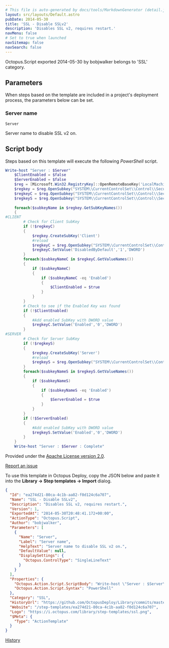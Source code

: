 ```yaml
---
# This file is auto-generated by docs/tools/MarkdownGenerator (detail.js)
layout: src/layouts/Default.astro
pubDate: 2014-05-30
title: 'SSL - Disable SSLv2'
description: 'Disables SSL v2, requires restart.'
navMenu: false
# Set to true when launched
navSitemap: false
navSearch: false
---
```


Octopus.Script exported 2014-05-30 by bobjwalker belongs to 'SSL' category.

## Parameters

When steps based on the template are included in a project's deployment process, the parameters below can be set.


<div class="param">

### Server name

`Server`

Server name to disable SSL v2 on.

</div>
        

## Script body

Steps based on this template will execute the following *PowerShell* script.

```powershell
Write-host "Server : $Server"
	$ClientEnabled = $false
	$ServerEnabled = $false
    $reg = [Microsoft.Win32.RegistryKey]::OpenRemoteBaseKey('LocalMachine', $Server)
    $regkey = $reg.OpenSubkey("SYSTEM\\CurrentControlSet\\Control\\SecurityProviders\\SCHANNEL\\Protocols\\SSL 2.0",$true)
	$regkeyC = $reg.OpenSubkey("SYSTEM\\CurrentControlSet\\Control\\SecurityProviders\\SCHANNEL\\Protocols\\SSL 2.0\\Client",$true)
	$regkeyS = $reg.OpenSubkey("SYSTEM\\CurrentControlSet\\Control\\SecurityProviders\\SCHANNEL\\Protocols\\SSL 2.0\\Server",$true)
	
	foreach($subkeyName in $regkey.GetSubKeyNames())
	{
#CLIENT
		# Check for Client SubKey
		if (!$regkeyC)			
		{
			$regkey.CreateSubKey('Client')
			#reload
			$regkeyC = $reg.OpenSubkey("SYSTEM\\CurrentControlSet\\Control\\SecurityProviders\\SCHANNEL\\Protocols\\SSL 2.0\\Client",$true)
			$regkeyC.SetValue('DisabledByDefault','1','DWORD')
		}		
		foreach($subkeyNameC in $regkeyC.GetValueNames())
		{					
			if ($subkeyNameC)
			{
				if ($subkeyNameC -eq 'Enabled')
				{
					$ClientEnabled = $true
				}
			}
		}
		# Check to see if the Enabled Key was found
		if (!$ClientEnabled)
		{
			#Add enabled SubKey with DWORD value
			$regkeyC.SetValue('Enabled','0','DWORD')				
		}
#SERVER
		# Check for Server SubKey
		if (!$regkeyS)
		{
			$regkey.CreateSubKey('Server')
			#reload
			$regkeyS = $reg.OpenSubkey("SYSTEM\\CurrentControlSet\\Control\\SecurityProviders\\SCHANNEL\\Protocols\\SSL 2.0\\Server",$true)
		}		
		foreach($subkeyNameS in $regkeyS.GetValueNames())
		{
			if ($subkeyNameS)
			{
				if ($subkeyNameS -eq 'Enabled')
				{
					$ServerEnabled = $true
				}
			}
		}		
		if (!$ServerEnabled)
		{
			#Add enabled SubKey with DWORD value
			$regkeyS.SetValue('Enabled','0','DWORD')
		}			
	} 
	Write-host "Server : $Server : Complete"
```

Provided under the [Apache License version 2.0](https://github.com/OctopusDeploy/Library/blob/master/LICENSE.txt).

[Report an issue](https://github.com/OctopusDeploy/Library/issues/new?assignees=&labels=&projects=&template=bug-report.yml&title=Issue%20with%20SSL%20-%20Disable%20SSLv2&step-template=SSL%20-%20Disable%20SSLv2)

<div class="get-json">

To use this template in Octopus Deploy, copy the JSON below and paste it into the **Library → Step templates → Import** dialog.

```json
{
  "Id": "ea274d21-80ca-4c1b-aa82-f0d124c6a707",
  "Name": "SSL - Disable SSLv2",
  "Description": "Disables SSL v2, requires restart.",
  "Version": 1,
  "ExportedAt": "2014-05-30T20:48:41.172+00:00",
  "ActionType": "Octopus.Script",
  "Author": "bobjwalker",
  "Parameters": [
    {
      "Name": "Server",
      "Label": "Server name",
      "HelpText": "Server name to disable SSL v2 on.",
      "DefaultValue": null,
      "DisplaySettings": {
        "Octopus.ControlType": "SingleLineText"
      }
    }
  ],
  "Properties": {
    "Octopus.Action.Script.ScriptBody": "Write-host \"Server : $Server\"\n\t$ClientEnabled = $false\n\t$ServerEnabled = $false\n    $reg = [Microsoft.Win32.RegistryKey]::OpenRemoteBaseKey('LocalMachine', $Server)\n    $regkey = $reg.OpenSubkey(\"SYSTEM\\\\CurrentControlSet\\\\Control\\\\SecurityProviders\\\\SCHANNEL\\\\Protocols\\\\SSL 2.0\",$true)\n\t$regkeyC = $reg.OpenSubkey(\"SYSTEM\\\\CurrentControlSet\\\\Control\\\\SecurityProviders\\\\SCHANNEL\\\\Protocols\\\\SSL 2.0\\\\Client\",$true)\n\t$regkeyS = $reg.OpenSubkey(\"SYSTEM\\\\CurrentControlSet\\\\Control\\\\SecurityProviders\\\\SCHANNEL\\\\Protocols\\\\SSL 2.0\\\\Server\",$true)\n\t\n\tforeach($subkeyName in $regkey.GetSubKeyNames())\n\t{\n#CLIENT\n\t\t# Check for Client SubKey\n\t\tif (!$regkeyC)\t\t\t\n\t\t{\n\t\t\t$regkey.CreateSubKey('Client')\n\t\t\t#reload\n\t\t\t$regkeyC = $reg.OpenSubkey(\"SYSTEM\\\\CurrentControlSet\\\\Control\\\\SecurityProviders\\\\SCHANNEL\\\\Protocols\\\\SSL 2.0\\\\Client\",$true)\n\t\t\t$regkeyC.SetValue('DisabledByDefault','1','DWORD')\n\t\t}\t\t\n\t\tforeach($subkeyNameC in $regkeyC.GetValueNames())\n\t\t{\t\t\t\t\t\n\t\t\tif ($subkeyNameC)\n\t\t\t{\n\t\t\t\tif ($subkeyNameC -eq 'Enabled')\n\t\t\t\t{\n\t\t\t\t\t$ClientEnabled = $true\n\t\t\t\t}\n\t\t\t}\n\t\t}\n\t\t# Check to see if the Enabled Key was found\n\t\tif (!$ClientEnabled)\n\t\t{\n\t\t\t#Add enabled SubKey with DWORD value\n\t\t\t$regkeyC.SetValue('Enabled','0','DWORD')\t\t\t\t\n\t\t}\n#SERVER\n\t\t# Check for Server SubKey\n\t\tif (!$regkeyS)\n\t\t{\n\t\t\t$regkey.CreateSubKey('Server')\n\t\t\t#reload\n\t\t\t$regkeyS = $reg.OpenSubkey(\"SYSTEM\\\\CurrentControlSet\\\\Control\\\\SecurityProviders\\\\SCHANNEL\\\\Protocols\\\\SSL 2.0\\\\Server\",$true)\n\t\t}\t\t\n\t\tforeach($subkeyNameS in $regkeyS.GetValueNames())\n\t\t{\n\t\t\tif ($subkeyNameS)\n\t\t\t{\n\t\t\t\tif ($subkeyNameS -eq 'Enabled')\n\t\t\t\t{\n\t\t\t\t\t$ServerEnabled = $true\n\t\t\t\t}\n\t\t\t}\n\t\t}\t\t\n\t\tif (!$ServerEnabled)\n\t\t{\n\t\t\t#Add enabled SubKey with DWORD value\n\t\t\t$regkeyS.SetValue('Enabled','0','DWORD')\n\t\t}\t\t\t\n\t} \n\tWrite-host \"Server : $Server : Complete\"",
    "Octopus.Action.Script.Syntax": "PowerShell"
  },
  "Category": "SSL",
  "HistoryUrl": "https://github.com/OctopusDeploy/Library/commits/master/step-templates//opt/buildagent/work/75443764cd38076d/step-templates/ssl-disable-sslv2.json",
  "Website": "/step-templates/ea274d21-80ca-4c1b-aa82-f0d124c6a707",
  "Logo": "https://i.octopus.com/library/step-templates/ssl.png",
  "$Meta": {
    "Type": "ActionTemplate"
  }
}
```

[History](https://github.com/OctopusDeploy/Library/commits/master/step-templates/https://github.com/OctopusDeploy/Library/commits/master/step-templates//opt/buildagent/work/75443764cd38076d/step-templates/ssl-disable-sslv2.json)

</div>

